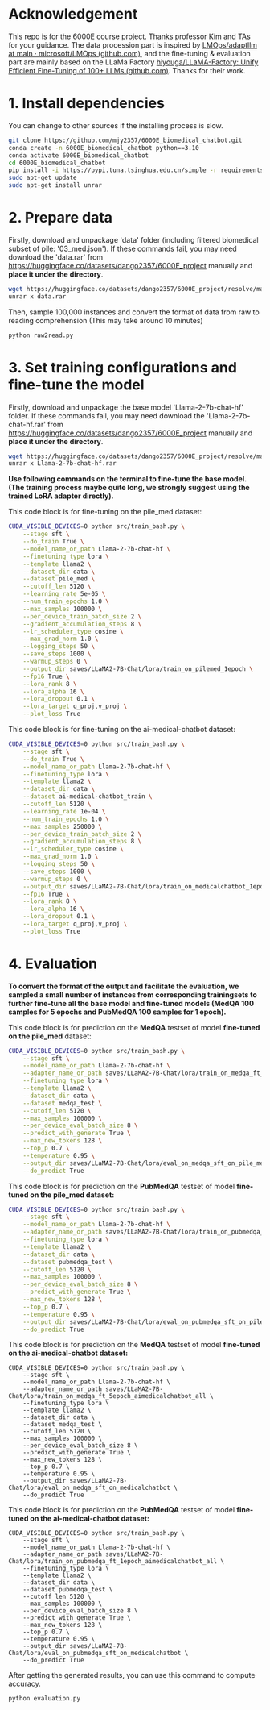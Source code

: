 # Acknowledgement

This repo is  for the 6000E course project. Thanks professor Kim and TAs for your guidance. The data procession part is inspired by  [LMOps/adaptllm at main · microsoft/LMOps (github.com)](https://github.com/microsoft/LMOps/tree/main/adaptllm), and the fine-tuning & evaluation part are mainly based on the LLaMa Factory [hiyouga/LLaMA-Factory: Unify Efficient Fine-Tuning of 100+ LLMs (github.com)](https://github.com/hiyouga/LLaMA-Factory). Thanks for their work.

# 1. Install dependencies
You can change to other sources if the installing process is slow.

```bash
git clone https://github.com/mjy2357/6000E_biomedical_chatbot.git
conda create -n 6000E_biomedical_chatbot python==3.10
conda activate 6000E_biomedical_chatbot
cd 6000E_biomedical_chatbot
pip install -i https://pypi.tuna.tsinghua.edu.cn/simple -r requirements.txt
sudo apt-get update
sudo apt-get install unrar
```

# 2. Prepare data

Firstly, download and unpackage 'data' folder (including filtered biomedical subset of pile: '03_med.json'). If these commands fail, you may need download the 'data.rar' from https://huggingface.co/datasets/dango2357/6000E_project manually and **place it under the directory**.

```bash
wget https://huggingface.co/datasets/dango2357/6000E_project/resolve/main/data.rar
unrar x data.rar
```

Then, sample 100,000 instances and convert the format of data from raw to reading comprehension (This may take around 10 minutes)

```bash
python raw2read.py
```

# 3. Set training configurations and fine-tune the model

Firstly, download and unpackage the base model 'Llama-2-7b-chat-hf' folder. If these commands fail, you may need download the 'Llama-2-7b-chat-hf.rar' from https://huggingface.co/datasets/dango2357/6000E_project manually and **place it under the directory**.

```bash
wget https://huggingface.co/datasets/dango2357/6000E_project/resolve/main/Llama-2-7b-chat-hf.rar
unrar x Llama-2-7b-chat-hf.rar
```

**Use following commands on the terminal to fine-tune the base model. (The training process maybe quite long, we strongly suggest using the trained LoRA adapter directly).**

This code block is for fine-tuning on the pile_med dataset:

```bash
CUDA_VISIBLE_DEVICES=0 python src/train_bash.py \
    --stage sft \
    --do_train True \
    --model_name_or_path Llama-2-7b-chat-hf \
    --finetuning_type lora \
    --template llama2 \
    --dataset_dir data \
    --dataset pile_med \
    --cutoff_len 5120 \
    --learning_rate 5e-05 \
    --num_train_epochs 1.0 \
    --max_samples 100000 \
    --per_device_train_batch_size 2 \
    --gradient_accumulation_steps 8 \
    --lr_scheduler_type cosine \
    --max_grad_norm 1.0 \
    --logging_steps 50 \
    --save_steps 1000 \
    --warmup_steps 0 \
    --output_dir saves/LLaMA2-7B-Chat/lora/train_on_pilemed_1epoch \
    --fp16 True \
    --lora_rank 8 \
    --lora_alpha 16 \
    --lora_dropout 0.1 \
    --lora_target q_proj,v_proj \
    --plot_loss True
```

This code block is for fine-tuning on the ai-medical-chatbot dataset:

```bash
CUDA_VISIBLE_DEVICES=0 python src/train_bash.py \
    --stage sft \
    --do_train True \
    --model_name_or_path Llama-2-7b-chat-hf \
    --finetuning_type lora \
    --template llama2 \
    --dataset_dir data \
    --dataset ai-medical-chatbot_train \
    --cutoff_len 5120 \
    --learning_rate 1e-04 \
    --num_train_epochs 1.0 \
    --max_samples 250000 \
    --per_device_train_batch_size 2 \
    --gradient_accumulation_steps 8 \
    --lr_scheduler_type cosine \
    --max_grad_norm 1.0 \
    --logging_steps 50 \
    --save_steps 1000 \
    --warmup_steps 0 \
    --output_dir saves/LLaMA2-7B-Chat/lora/train_on_medicalchatbot_1epoch \
    --fp16 True \
    --lora_rank 8 \
    --lora_alpha 16 \
    --lora_dropout 0.1 \
    --lora_target q_proj,v_proj \
    --plot_loss True
```



# 4. Evaluation

**To convert the format of the output and facilitate the evaluation, we sampled a small number of instances from corresponding trainingsets to further fine-tune all the base model and fine-tuned models (MedQA 100 samples for 5 epochs and PubMedQA 100 samples for 1 epoch).**

This code block is for prediction on the **MedQA** testset of model **fine-tuned on the pile_med** dataset:

```bash
CUDA_VISIBLE_DEVICES=0 python src/train_bash.py \
    --stage sft \
    --model_name_or_path Llama-2-7b-chat-hf \
    --adapter_name_or_path saves/LLaMA2-7B-Chat/lora/train_on_medqa_ft_5epoch_pilemed_100000 \
    --finetuning_type lora \
    --template llama2 \
    --dataset_dir data \
    --dataset medqa_test \
    --cutoff_len 5120 \
    --max_samples 100000 \
    --per_device_eval_batch_size 8 \
    --predict_with_generate True \
    --max_new_tokens 128 \
    --top_p 0.7 \
    --temperature 0.95 \
    --output_dir saves/LLaMA2-7B-Chat/lora/eval_on_medqa_sft_on_pile_med \
    --do_predict True

```

This code block is for prediction on the **PubMedQA** testset of model **fine-tuned on the pile_med dataset:**

```bash
CUDA_VISIBLE_DEVICES=0 python src/train_bash.py \
    --stage sft \
    --model_name_or_path Llama-2-7b-chat-hf \
    --adapter_name_or_path saves/LLaMA2-7B-Chat/lora/train_on_pubmedqa_ft_1epoch_pilemed_100000 \
    --finetuning_type lora \
    --template llama2 \
    --dataset_dir data \
    --dataset pubmedqa_test \
    --cutoff_len 5120 \
    --max_samples 100000 \
    --per_device_eval_batch_size 8 \
    --predict_with_generate True \
    --max_new_tokens 128 \
    --top_p 0.7 \
    --temperature 0.95 \
    --output_dir saves/LLaMA2-7B-Chat/lora/eval_on_pubmedqa_sft_on_pile_med \
    --do_predict True
```

This code block is for prediction on the **MedQA** testset of model **fine-tuned on the ai-medical-chatbot dataset:**

```
CUDA_VISIBLE_DEVICES=0 python src/train_bash.py \
    --stage sft \
    --model_name_or_path Llama-2-7b-chat-hf \
    --adapter_name_or_path saves/LLaMA2-7B-Chat/lora/train_on_medqa_ft_5epoch_aimedicalchatbot_all \
    --finetuning_type lora \
    --template llama2 \
    --dataset_dir data \
    --dataset medqa_test \
    --cutoff_len 5120 \
    --max_samples 100000 \
    --per_device_eval_batch_size 8 \
    --predict_with_generate True \
    --max_new_tokens 128 \
    --top_p 0.7 \
    --temperature 0.95 \
    --output_dir saves/LLaMA2-7B-Chat/lora/eval_on_medqa_sft_on_medicalchatbot \
    --do_predict True
```

This code block is for prediction on the **PubMedQA** testset of model **fine-tuned on the ai-medical-chatbot dataset:**

```
CUDA_VISIBLE_DEVICES=0 python src/train_bash.py \
    --stage sft \
    --model_name_or_path Llama-2-7b-chat-hf \
    --adapter_name_or_path saves/LLaMA2-7B-Chat/lora/train_on_pubmedqa_ft_1epoch_aimedicalchatbot_all \
    --finetuning_type lora \
    --template llama2 \
    --dataset_dir data \
    --dataset pubmedqa_test \
    --cutoff_len 5120 \
    --max_samples 100000 \
    --per_device_eval_batch_size 8 \
    --predict_with_generate True \
    --max_new_tokens 128 \
    --top_p 0.7 \
    --temperature 0.95 \
    --output_dir saves/LLaMA2-7B-Chat/lora/eval_on_pubmedqa_sft_on_medicalchatbot \
    --do_predict True
```

After getting the generated results, you can use this command to compute accuracy.

```bash
python evaluation.py
```

